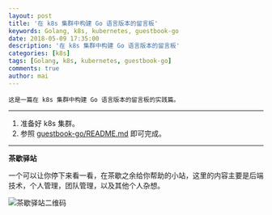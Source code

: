 ```yaml
---
layout: post
title: '在 k8s 集群中构建 Go 语言版本的留言板'
keywords: Golang, k8s, kubernetes, guestbook-go
date: 2018-05-09 17:35:00
description: '在 k8s 集群中构建 Go 语言版本的留言板'
categories: [k8s]
tags: [Golang, k8s, kubernetes, guestbook-go]
comments: true
author: mai
---
```


    这是一篇在 k8s 集群中构建 Go 语言版本的留言板的实践篇。

----

1. 准备好 k8s 集群。
2. 参照 [guestbook-go/README.md](https://github.com/kubernetes/examples/blob/master/guestbook-go/README.md) 即可完成。

----

**茶歇驿站**

一个可以让你停下来看一看，在茶歇之余给你帮助的小站，这里的内容主要是后端技术，个人管理，团队管理，以及其他个人杂想。

![茶歇驿站二维码](http://oqos7hrvp.bkt.clouddn.com/blog/tech_tea.jpg)
